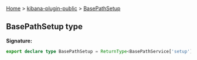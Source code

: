 [Home](./index) &gt; [kibana-plugin-public](./kibana-plugin-public.md) &gt; [BasePathSetup](./kibana-plugin-public.basepathsetup.md)

## BasePathSetup type


<b>Signature:</b>

```typescript
export declare type BasePathSetup = ReturnType<BasePathService['setup']>;
```
